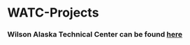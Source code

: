 # WATC-Projects  

### Wilson Alaska Technical Center can be found [here](https://watc.alaska.edu/)  